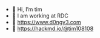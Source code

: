- 👋 Hi, I’m tim
- 👀 I am working at RDC
- 🤗 https://www.d0ngy3.com
- 🤔 https://hackmd.io/@tim108108
